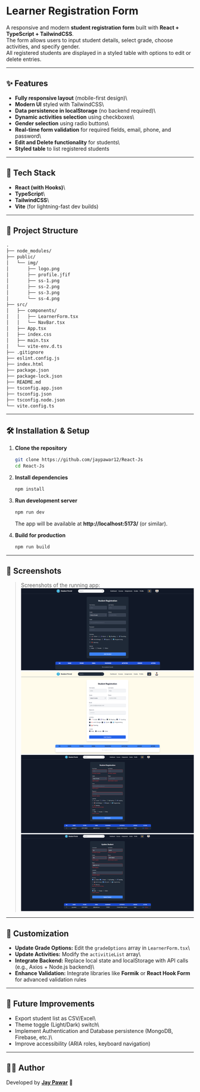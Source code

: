 # Learner Registration Form

A responsive and modern **student registration form** built with
**React + TypeScript + TailwindCSS**.\
The form allows users to input student details, select grade, choose
activities, and specify gender.\
All registered students are displayed in a styled table with options to
edit or delete entries.

------------------------------------------------------------------------

## ✨ Features

-   **Fully responsive layout** (mobile-first design)\
-   **Modern UI** styled with TailwindCSS\
-   **Data persistence in localStorage** (no backend required)\
-   **Dynamic activities selection** using checkboxes\
-   **Gender selection** using radio buttons\
-   **Real-time form validation** for required fields, email, phone, and
    password\
-   **Edit and Delete functionality** for students\
-   **Styled table** to list registered students

------------------------------------------------------------------------

## 🚀 Tech Stack

-   **React (with Hooks)**\
-   **TypeScript**\
-   **TailwindCSS**\
-   **Vite** (for lightning-fast dev builds)

------------------------------------------------------------------------

## 📂 Project Structure

    .
    ├── node_modules/          
    ├── public/                
    │   └── img/               
    │       ├── logo.png
    │       ├── profile.jfif
    │       ├── ss-1.png
    │       ├── ss-2.png
    │       ├── ss-3.png
    │       └── ss-4.png
    ├── src/
    │   ├── components/
    │   │   ├── LearnerForm.tsx
    │   │   └── NavBar.tsx
    │   ├── App.tsx
    │   ├── index.css
    │   ├── main.tsx
    │   └── vite-env.d.ts
    ├── .gitignore
    ├── eslint.config.js
    ├── index.html
    ├── package.json
    ├── package-lock.json
    ├── README.md
    ├── tsconfig.app.json
    ├── tsconfig.json
    ├── tsconfig.node.json
    └── vite.config.ts

------------------------------------------------------------------------

## 🛠️ Installation & Setup

1.  **Clone the repository**

    ``` bash
    git clone https://github.com/jaypawar12/React-Js
    cd React-Js
    ```

2.  **Install dependencies**

    ``` bash
    npm install
    ```

3.  **Run development server**

    ``` bash
    npm run dev
    ```

    The app will be available at **http://localhost:5173/** (or
    similar).

4.  **Build for production**

    ``` bash
    npm run build
    ```

------------------------------------------------------------------------

## 📸 Screenshots

> Screenshots of the running app: 
> ![Dark Form Screenshot](public/img/ss-1.png)  
> ![Light Form Screenshot](public/img/ss-2.png)  
> ![Validation Form Screenshot](public/img/ss-3.png)  
> ![Edit Form Screenshot](public/img/ss-4.png)  

------------------------------------------------------------------------

## 🧩 Customization

-   **Update Grade Options:** Edit the `gradeOptions` array in
    `LearnerForm.tsx`\
-   **Update Activities:** Modify the `activitieList` array\
-   **Integrate Backend:** Replace local state and localStorage with API
    calls (e.g., Axios + Node.js backend)\
-   **Enhance Validation:** Integrate libraries like **Formik** or
    **React Hook Form** for advanced validation rules

------------------------------------------------------------------------

## 🔮 Future Improvements

-   Export student list as CSV/Excel\
-   Theme toggle (Light/Dark) switch\
-   Implement Authentication and Database persistence (MongoDB,
    Firebase, etc.)\
-   Improve accessibility (ARIA roles, keyboard navigation)

------------------------------------------------------------------------

## 👨‍💻 Author

Developed by **[Jay Pawar](https://github.com/jaypawar12)** 🚀
